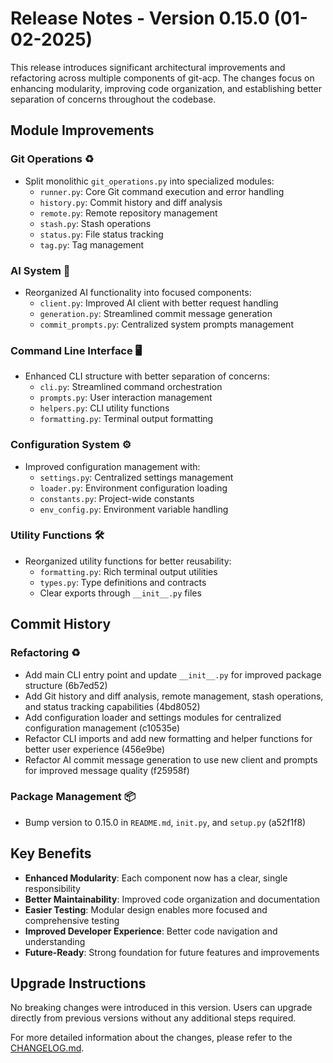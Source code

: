 # Release Notes - Version 0.15.0 (01-02-2025)

This release introduces significant architectural improvements and refactoring across multiple components of git-acp. The changes focus on enhancing modularity, improving code organization, and establishing better separation of concerns throughout the codebase.

## Module Improvements

### Git Operations ♻️

- Split monolithic `git_operations.py` into specialized modules:
  - `runner.py`: Core Git command execution and error handling
  - `history.py`: Commit history and diff analysis
  - `remote.py`: Remote repository management
  - `stash.py`: Stash operations
  - `status.py`: File status tracking
  - `tag.py`: Tag management

### AI System 🤖

- Reorganized AI functionality into focused components:
  - `client.py`: Improved AI client with better request handling
  - `generation.py`: Streamlined commit message generation
  - `commit_prompts.py`: Centralized system prompts management

### Command Line Interface 🖥️

- Enhanced CLI structure with better separation of concerns:
  - `cli.py`: Streamlined command orchestration
  - `prompts.py`: User interaction management
  - `helpers.py`: CLI utility functions
  - `formatting.py`: Terminal output formatting

### Configuration System ⚙️

- Improved configuration management with:
  - `settings.py`: Centralized settings management
  - `loader.py`: Environment configuration loading
  - `constants.py`: Project-wide constants
  - `env_config.py`: Environment variable handling

### Utility Functions 🛠️

- Reorganized utility functions for better reusability:
  - `formatting.py`: Rich terminal output utilities
  - `types.py`: Type definitions and contracts
  - Clear exports through `__init__.py` files

## Commit History

### Refactoring ♻️

- Add main CLI entry point and update `__init__.py` for improved package structure (6b7ed52)
- Add Git history and diff analysis, remote management, stash operations, and status tracking capabilities (4bd8052)
- Add configuration loader and settings modules for centralized configuration management (c10535e)
- Refactor CLI imports and add new formatting and helper functions for better user experience (456e9be)
- Refactor AI commit message generation to use new client and prompts for improved message quality (f25958f)

### Package Management 📦

- Bump version to 0.15.0 in `README.md`, `init.py`, and `setup.py` (a52f1f8)

## Key Benefits

- **Enhanced Modularity**: Each component now has a clear, single responsibility
- **Better Maintainability**: Improved code organization and documentation
- **Easier Testing**: Modular design enables more focused and comprehensive testing
- **Improved Developer Experience**: Better code navigation and understanding
- **Future-Ready**: Strong foundation for future features and improvements

## Upgrade Instructions

No breaking changes were introduced in this version. Users can upgrade directly from previous versions without any additional steps required.

For more detailed information about the changes, please refer to the [CHANGELOG.md](CHANGELOG.md).
